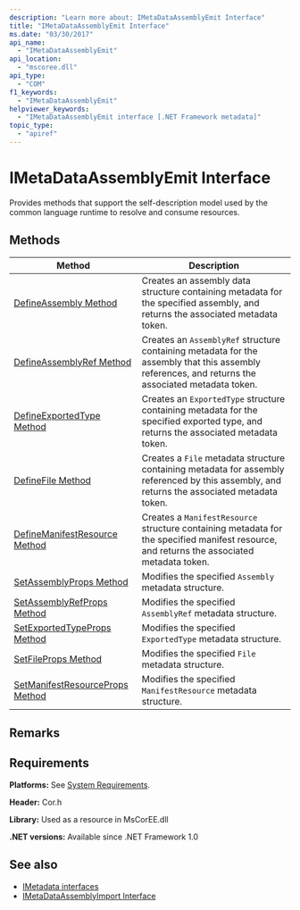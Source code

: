 ```yaml
---
description: "Learn more about: IMetaDataAssemblyEmit Interface"
title: "IMetaDataAssemblyEmit Interface"
ms.date: "03/30/2017"
api_name:
  - "IMetaDataAssemblyEmit"
api_location:
  - "mscoree.dll"
api_type:
  - "COM"
f1_keywords:
  - "IMetaDataAssemblyEmit"
helpviewer_keywords:
  - "IMetaDataAssemblyEmit interface [.NET Framework metadata]"
topic_type:
  - "apiref"
---
```

# IMetaDataAssemblyEmit Interface

Provides methods that support the self-description model used by the common language runtime to resolve and consume resources.

## Methods

|Method|Description|
|------------|-----------------|
|[DefineAssembly Method](imetadataassemblyemit-defineassembly-method.md)|Creates an assembly data structure containing metadata for the specified assembly, and returns the associated metadata token.|
|[DefineAssemblyRef Method](imetadataassemblyemit-defineassemblyref-method.md)|Creates an `AssemblyRef` structure containing metadata for the assembly that this assembly references, and returns the associated metadata token.|
|[DefineExportedType Method](imetadataassemblyemit-defineexportedtype-method.md)|Creates an `ExportedType` structure containing metadata for the specified exported type, and returns the associated metadata token.|
|[DefineFile Method](imetadataassemblyemit-definefile-method.md)|Creates a `File` metadata structure containing metadata for assembly referenced by this assembly, and returns the associated metadata token.|
|[DefineManifestResource Method](imetadataassemblyemit-definemanifestresource-method.md)|Creates a `ManifestResource` structure containing metadata for the specified manifest resource, and returns the associated metadata token.|
|[SetAssemblyProps Method](imetadataassemblyemit-setassemblyprops-method.md)|Modifies the specified `Assembly` metadata structure.|
|[SetAssemblyRefProps Method](imetadataassemblyemit-setassemblyrefprops-method.md)|Modifies the specified `AssemblyRef` metadata structure.|
|[SetExportedTypeProps Method](imetadataassemblyemit-setexportedtypeprops-method.md)|Modifies the specified `ExportedType` metadata structure.|
|[SetFileProps Method](imetadataassemblyemit-setfileprops-method.md)|Modifies the specified `File` metadata structure.|
|[SetManifestResourceProps Method](imetadataassemblyemit-setmanifestresourceprops-method.md)|Modifies the specified `ManifestResource` metadata structure.|

## Remarks

## Requirements

 **Platforms:** See [System Requirements](../../../framework/get-started/system-requirements.md).

 **Header:** Cor.h

 **Library:** Used as a resource in MsCorEE.dll

 **.NET versions:** Available since .NET Framework 1.0

## See also

- [IMetadata interfaces](imetadata-interfaces.md)
- [IMetaDataAssemblyImport Interface](imetadataassemblyimport-interface.md)
